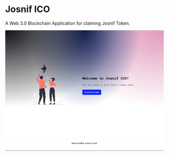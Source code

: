 # Josnif ICO

A Web 3.0 Blockchain Application for claiming Josnif Token.

![Josnif-Token](https://github.com/Josnif/josnif-ico/blob/026cbed5e196ff1191091b7086434caf680fe342/clients/public/website-image.png)